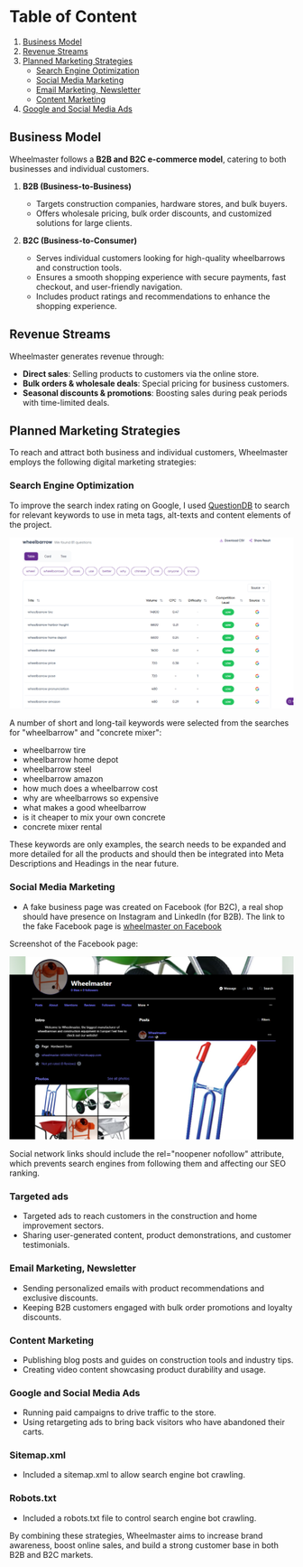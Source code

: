 # Table of Content

1. [Business Model](#business-model)  
2. [Revenue Streams](#revenue-streams)  
3. [Planned Marketing Strategies](#planned-marketing-strategies)  
   - [Search Engine Optimization](#search-engine-optimization)  
   - [Social Media Marketing](#social-media-marketing)  
   - [Email Marketing, Newsletter](#email-marketing-newsletter)  
   - [Content Marketing](#content-marketing)  
4. [Google and Social Media Ads](#google-and-social-media-ads)

## Business Model

Wheelmaster follows a **B2B and B2C e-commerce model**, catering to both businesses and individual customers.  

1. **B2B (Business-to-Business)**  
   - Targets construction companies, hardware stores, and bulk buyers.  
   - Offers wholesale pricing, bulk order discounts, and customized solutions for large clients.  
  
2. **B2C (Business-to-Consumer)**  
   - Serves individual customers looking for high-quality wheelbarrows and construction tools.  
   - Ensures a smooth shopping experience with secure payments, fast checkout, and user-friendly navigation.  
   - Includes product ratings and recommendations to enhance the shopping experience.  

## Revenue Streams  

Wheelmaster generates revenue through:  

- **Direct sales**: Selling products to customers via the online store.  
- **Bulk orders & wholesale deals**: Special pricing for business customers.  
- **Seasonal discounts & promotions**: Boosting sales during peak periods with time-limited deals.  

## Planned Marketing Strategies  

To reach and attract both business and individual customers, Wheelmaster employs the following digital marketing strategies:  

### Search Engine Optimization

To improve the search index rating on Google, I used [QuestionDB](https://questiondb.io/report/cd895bd8-a411-420b-a9a7-73273d5a8b69) to search for relevant keywords to use in meta tags, alt-texts and content elements of the project.

![QuestionDB](media\images\questiondb.png)

A number of short and long-tail keywords were selected from the searches for "wheelbarrow" and "concrete mixer":

- wheelbarrow tire
- wheelbarrow home depot
- wheelbarrow steel
- wheelbarrow amazon
- how much does a wheelbarrow cost
- why are wheelbarrows so expensive
- what makes a good wheelbarrow
- is it cheaper to mix your own concrete
- concrete mixer rental

These keywords are only examples, the search needs to be expanded and more detailed for all the products and should then be integrated into Meta Descriptions and Headings in the near future.

### Social Media Marketing

- A fake business page was created on Facebook (for B2C), a real shop should have presence on Instagram and LinkedIn (for B2B). The link to the fake Facebook page is [wheelmaster on Facebook](https://www.facebook.com/profile.php?id=61573992207277)

Screenshot of the Facebook page:

![Screenshot facebook page](media/images/screenshot-facebook.png)

Social network links should include the rel="noopener nofollow" attribute, which prevents search engines from following them and affecting our SEO ranking.

### Targeted ads

- Targeted ads to reach customers in the construction and home improvement sectors.  
- Sharing user-generated content, product demonstrations, and customer testimonials.  

### Email Marketing, Newsletter

- Sending personalized emails with product recommendations and exclusive discounts.  
- Keeping B2B customers engaged with bulk order promotions and loyalty discounts.  

### Content Marketing

- Publishing blog posts and guides on construction tools and industry tips.  
- Creating video content showcasing product durability and usage.  

### Google and Social Media Ads

- Running paid campaigns to drive traffic to the store.  
- Using retargeting ads to bring back visitors who have abandoned their carts.  

### Sitemap.xml

- Included a sitemap.xml to allow search engine bot crawling.

### Robots.txt

- Included a robots.txt file to control search engine bot crawling.

By combining these strategies, Wheelmaster aims to increase brand awareness, boost online sales, and build a strong customer base in both B2B and B2C markets.
